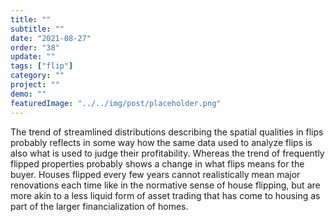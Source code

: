 ```yaml
---
title: "" 
subtitle: ""
date: "2021-08-27"
order: "38"
update: ""
tags: ["flip"]
category: ""
project: ""
demo: ""
featuredImage: "../../img/post/placeholder.png"
---
```


The trend of streamlined distributions describing the spatial qualities in flips probably reflects in some way how the same data used to analyze flips is also what is used to judge their profitability. Whereas the trend of frequently flipped properties probably shows a change in what flips means for the buyer. Houses flipped every few years cannot realistically mean major renovations each time like in the normative sense of house flipping, but are more akin to a less liquid form of asset trading that has come to housing as part of the larger financialization of homes.